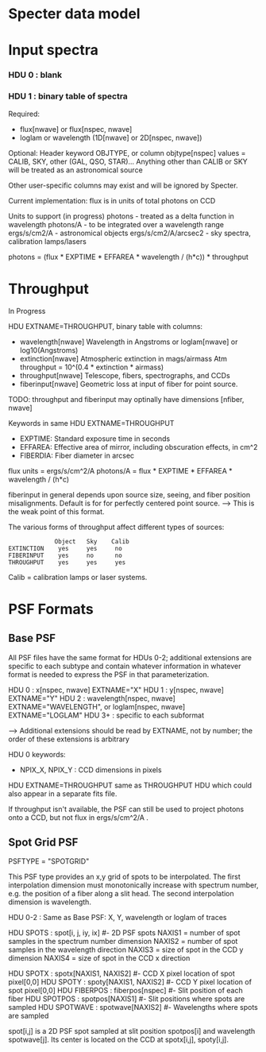 Specter data model
==================

Input spectra
=============

### HDU 0 : blank ###

### HDU 1 : binary table of spectra ###

Required:
  - flux[nwave] or flux[nspec, nwave]
  - loglam or wavelength (1D[nwave] or 2D[nspec, nwave])

Optional:
  Header keyword OBJTYPE, or column objtype[nspec]
    values = CALIB, SKY, other (GAL, QSO, STAR)...
    Anything other than CALIB or SKY will be treated as an astronomical source

Other user-specific columns may exist and will be ignored by Specter.

Current implementation: flux is in units of total photons on CCD

Units to support (in progress)
    photons               - treated as a delta function in wavelength
    photons/A             - to be integrated over a wavelength range
    ergs/s/cm2/A          - astronomical objects
    ergs/s/cm2/A/arcsec2  - sky spectra, calibration lamps/lasers

photons = (flux * EXPTIME * EFFAREA * wavelength / (h*c)) * throughput


Throughput
==========
In Progress

HDU EXTNAME=THROUGHPUT, binary table with columns:
  - wavelength[nwave]   Wavelength in Angstroms
      or loglam[nwave]    or log10(Angstroms)
  - extinction[nwave]   Atmospheric extinction in mags/airmass
                        Atm throughput = 10^(0.4 * extinction * airmass)
  - throughput[nwave]   Telescope, fibers, spectrographs, and CCDs
  - fiberinput[nwave]   Geometric loss at input of fiber for point source.

TODO: throughput and fiberinput may optinally have dimensions [nfiber, nwave]

Keywords in same HDU EXTNAME=THROUGHPUT
  - EXPTIME:  Standard exposure time in seconds
  - EFFAREA:  Effective area of mirror, including obscuration effects, in cm^2
  - FIBERDIA: Fiber diameter in arcsec

  flux units = ergs/s/cm^2/A
  photons/A = flux * EXPTIME * EFFAREA * wavelength / (h*c)

fiberinput in general depends upon source size, seeing, and fiber position
misalignments.  Default is for for perfectly centered point source.
--> This is the weak point of this format.

The various forms of throughput affect different types of sources:

                 Object   Sky    Calib
    EXTINCTION    yes     yes     no
    FIBERINPUT    yes     no      no
    THROUGHPUT    yes     yes     yes

Calib = calibration lamps or laser systems.



PSF Formats
===========

Base PSF
--------

All PSF files have the same format for HDUs 0-2; additional extensions
are specific to each subtype and contain whatever information in whatever
format is needed to express the PSF in that parameterization.

HDU 0 : x[nspec, nwave]             EXTNAME="X"
HDU 1 : y[nspec, nwave]             EXTNAME="Y"
HDU 2 : wavelength[nspec, nwave]    EXTNAME="WAVELENGTH", or
        loglam[nspec, nwave]        EXTNAME="LOGLAM"
HDU 3+ : specific to each subformat

--> Additional extensions should be read by EXTNAME, not by number;
    the order of these extensions is arbitrary

HDU 0 keywords:
  - NPIX_X, NPIX_Y : CCD dimensions in pixels

HDU EXTNAME=THROUGHPUT same as THROUGHPUT HDU which could also appear
in a separate fits file.
  
If throughput isn't available, the PSF can still be used to project
photons onto a CCD, but not flux in ergs/s/cm^2/A .

Spot Grid PSF
-------------
PSFTYPE = "SPOTGRID"

This PSF type provides an x,y grid of spots to be interpolated.
The first interpolation dimension must monotonically increase with
spectrum number, e.g. the position of a fiber along a slit head.
The second interpolation dimension is wavelength.

HDU 0-2 : Same as Base PSF: X, Y, wavelength or loglam of traces

HDU SPOTS : spot[i, j, iy, ix]    #- 2D PSF spots
    NAXIS1 = number of spot samples in the spectrum number dimension
    NAXIS2 = number of spot samples in the wavelength direction
    NAXIS3 = size of spot in the CCD y dimension
    NAXIS4 = size of spot in the CCD x direction
    
HDU SPOTX : spotx[NAXIS1, NAXIS2]   #- CCD X pixel location of spot pixel[0,0]
HDU SPOTY : spoty[NAXIS1, NAXIS2]   #- CCD Y pixel location of spot pixel[0,0]
HDU FIBERPOS : fiberpos[nspec]      #- Slit position of each fiber
HDU SPOTPOS  : spotpos[NAXIS1]      #- Slit positions where spots are sampled
HDU SPOTWAVE : spotwave[NAXIS2]     #- Wavelengths where spots are sampled

spot[i,j] is a 2D PSF spot sampled at slit position spotpos[i] and
wavelength spotwave[j].  Its center is located on the CCD at
spotx[i,j], spoty[i,j].




























